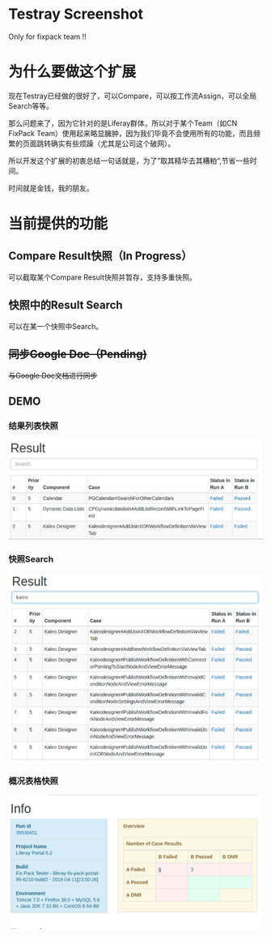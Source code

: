 # Testray Screenshot
Only for fixpack team !!

# 为什么要做这个扩展
现在Testray已经做的很好了，可以Compare，可以按工作流Assign，可以全局Search等等。

那么问题来了，因为它针对的是Liferay群体，所以对于某个Team（如CN FixPack Team）使用起来略显臃肿，因为我们毕竟不会使用所有的功能，而且频繁的页面跳转确实有些烦躁（尤其是公司这个破网）。

所以开发这个扩展的初衷总结一句话就是，为了”取其精华去其糟粕“,节省一些时间。

时间就是金钱，我的朋友。

# 当前提供的功能
## Compare Result快照（In Progress）
可以截取某个Compare Result快照并暂存，支持多重快照。

## 快照中的Result Search
可以在某一个快照中Search。

## ~~同步Google Doc（Pending)~~
~~与Google Doc文档进行同步~~

## DEMO
### 结果列表快照
![demo1](images/demo1.png)

### 快照Search
![demo2](images/demo2.png)

### 概况表格快照
![demo3](images/demo3.png)

